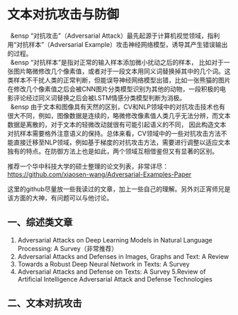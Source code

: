 # 文本对抗攻击与防御  
   &ensp;&ensp “对抗攻击”（Adversarial Attack）最先起源于计算机视觉领域，指利用“对抗样本”（Adversarial Example）攻击神经网络模型，诱导其产生错误输出的过程。  
   &ensp;&ensp “对抗样本”是指对正常的输入样本添加微小扰动之后的样本， 比如对于一张图片略微修改几个像素值，或者对于一段文本用同义词替换掉其中的几个词。这类样本不干扰人类的正常判断，但能误导神经网络模型出错，比如一张熊猫的图片在修改几个像素值之后会被CNN图片分类模型识别为其他的动物，一段积极的电影评论经过同义词替换之后会被LSTM情感分类模型判断为消极。  
  &ensp;&ensp 由于文本和图像具有天然的区别，CV和NLP领域中的对抗攻击技术也有很大不同，例如，图像数据是连续的，略微修改像素值人类几乎无法分辨，而文本数据是离散的，对于文本的轻微改动就很有可能引起语义的不同， 因此构造文本对抗样本需要格外注意语义的保持。总体来看，CV领域中的一些对抗攻击方法不能直接迁移至NLP领域，例如基于梯度的对抗攻击方法，需要进行调整以适应文本独有的特点。在防御方法上也是如此，两个领域互相借鉴但又有显著的区别。  

推荐一个华中科技大学的硕士整理的论文列表，非常详尽：
https://github.com/xiaosen-wang/Adversarial-Examples-Paper

这里的github尽量放一些我读过的文章，加上一些自己的理解。另外刘正宵师兄是该方面的大神，有问题可以与他讨论。

## 一、综述类文章
1. Adversarial Attacks on Deep Learning Models in Natural Language Processing: A Survey（非常推荐）
2. Adversarial Attacks and Defenses in Images, Graphs and Text: A Review
3. Towards a Robust Deep Neural Network in Texts: A Survey
4. Adversarial Attacks and Defense on Texts: A Survey
5.Review of Artificial Intelligence Adversarial Attack and Defense Technologies

## 二、文本对抗攻击
